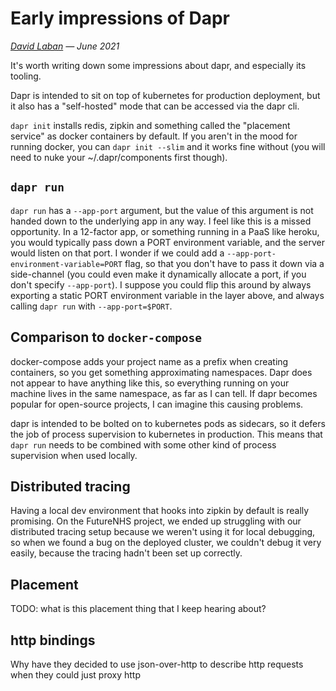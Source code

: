 # Early impressions of Dapr

_[David Laban](../) — June 2021_

It's worth writing down some impressions about dapr, and especially its tooling.

Dapr is intended to sit on top of kubernetes for production deployment, but it also has a "self-hosted" mode that can be accessed via the dapr cli.

`dapr init` installs redis, zipkin and something called the "placement service" as docker containers by default. If you aren't in the mood for running docker, you can `dapr init --slim` and it works fine without (you will need to nuke your ~/.dapr/components first though).

## `dapr run`

`dapr run` has a `--app-port` argument, but the value of this argument is not handed down to the underlying app in any way. I feel like this is a missed opportunity. In a 12-factor app, or something running in a PaaS like heroku, you would typically pass down a PORT environment variable, and the server would listen on that port. I wonder if we could add a `--app-port-environment-variable=PORT` flag, so that you don't have to pass it down via a side-channel (you could even make it dynamically allocate a port, if you don't specify `--app-port`). I suppose you could flip this around by always exporting a static PORT environment variable in the layer above, and always calling `dapr run` with `--app-port=$PORT`.

## Comparison to `docker-compose`

docker-compose adds your project name as a prefix when creating containers, so you get something approximating namespaces. Dapr does not appear to have anything like this, so everything running on your machine lives in the same namespace, as far as I can tell. If dapr becomes popular for open-source projects, I can imagine this causing problems.

dapr is intended to be bolted on to kubernetes pods as sidecars, so it defers the job of process supervision to kubernetes in production. This means that `dapr run` needs to be combined with some other kind of process supervision when used locally.

## Distributed tracing

Having a local dev environment that hooks into zipkin by default is really promising. On the FutureNHS project, we ended up struggling with our distributed tracing setup because we weren't using it for local debugging, so when we found a bug on the deployed cluster, we couldn't debug it very easily, because the tracing hadn't been set up correctly.

## Placement

TODO: what is this placement thing that I keep hearing about?

## http bindings

Why have they decided to use json-over-http to describe http requests when they could just proxy http
